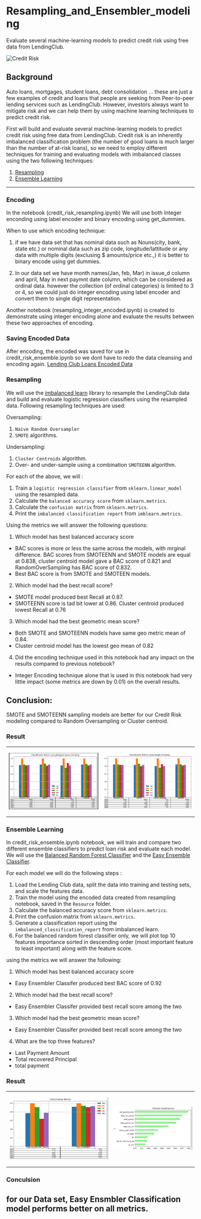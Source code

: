 # Resampling_and_Ensembler_modeling
Evaluate several machine-learning models to predict credit risk using free data from LendingClub.

![Credit Risk](Resources/credit-risk.jpg)

## Background

Auto loans, mortgages, student loans, debt consolidation ... these are just a few examples of credit and loans that people are seeking from Peer-to-peer lending services such as LendingClub. However, investors always want to mitigate risk and we can help them by using machine learning techniques to predict credit risk.

First will build and evaluate several machine-learning models to predict credit risk using free data from LendingClub. Credit risk is an inherently imbalanced classification problem (the number of good loans is much larger than the number of at-risk loans), so we need to employ different techniques for training and evaluating models with imbalanced classes using the two following techniques:

1. [Resampling](#Resampling)
2. [Ensemble Learning](#Ensemble-Learning)

---

### Encoding

In the notebook (credit_risk_resampling.ipynb) We will use both Integer enconding using label encoder and binary encoding using get_dummies. 

When to use which encoding technique: 

1. if we have data set that has nominal data such as Nouns(city, bank, state etc.) or nominal data such as zip code, longitude/lattitude or any data with multiple digits (exclusing $ amounts/price etc.,) it is better to binary encode using get dummies. 

2. In our data set we have month names(Jan, feb, Mar) in issue_d column and april, May in next paymnt date column, which can be considered as ordinal data. however the collection (of ordinal categories) is limited to 3 or 4, so we could just do integer encoding using label encoder and convert them to single digit representation. 

Another notebook (resampling_integer_encoded.ipynb) is created to demonstrate using integer encoding alone and evaluate the results between these two approaches of encoding. 

### Saving Encoded Data

After encoding, the encoded was saved for use in credit_risk_ensemble.ipynb so we dont have to redo the data cleansing and encoding again. 
[Lending Club Loans Encoded Data](Resources/credit_risk_encoded.zip)

### Resampling

We will use the [imbalanced learn](https://imbalanced-learn.readthedocs.io) library to resample the LendingClub data and build and evaluate logistic regression classifiers using the resampled data. Following resampling techniques are used:

Oversampling:
1. `Naive Random Oversampler` 
2. `SMOTE` algorithms.

Undersampling:
1. `Cluster Centroids` algorithm.
2. Over- and under-sample using a combination `SMOTEENN` algorithm.

For each of the above, we will :

1. Train a `logistic regression classifier` from `sklearn.linear_model` using the resampled data.
2. Calculate the `balanced accuracy score` from `sklearn.metrics`.
3. Calculate the `confusion matrix` from `sklearn.metrics`.
4. Print the `imbalanced classification report` from `imblearn.metrics`.

Using the metrics we will answer the following questions:

1. Which model has best balanced accuracy score
* BAC scores is more or less the same across the models, with mrginal difference. BAC scores from SMOTEENN and SMOTE models are equal at 0.838, cluster centroid model gave a BAC score of 0.821 and RandomOverSampling has  BAC score of 0.832. 
* Best BAC score is from SMOTE and SMOTEEN models. 

2. Which model had the best recall score?
* SMOTE model produced best Recall at 0.87. 
* SMOTEENN score is tad bit lower at 0.86. Cluster centroid produced lowest Recall at 0.76

3. Which model had the best geometric mean score?
* Both SMOTE and SMOTEENN models have same geo metric mean of 0.84.
* Cluster centroid model has the lowest geo mean of 0.82

4. Did the encoding technique used in this notebook had any impact on the results compared to previous notebook?
* Integer Encoding technique alone that is used in this notebook had very little impact (some metrics are down by 0.01) on the overall results.
 

## Conclusion:
SMOTE and SMOTEENN sampling models are better for our Credit Risk modeling compared to Random Oversampling  or Cluster centroid. 


### Result

<table> <tr> <td>

![Lending Club Loans Encoded Data](Resources/clf_metric_double_encoded.PNG)
</td>
<td>

![Lending Club Loans Encoded Data](Resources/clf_metric_integer_encoded.PNG)
</tr>
</table>

### Ensemble Learning

In credit_risk_ensemble.ipynb notebook, we will train and compare two different ensemble classifiers to predict loan risk and evaluate each model. We will use the [Balanced Random Forest Classifier](https://imbalanced-learn.readthedocs.io/en/stable/generated/imblearn.ensemble.BalancedRandomForestClassifier.html#imblearn-ensemble-balancedrandomforestclassifier) and the [Easy Ensemble Classifier](https://imbalanced-learn.readthedocs.io/en/stable/generated/imblearn.ensemble.EasyEnsembleClassifier.html#imblearn-ensemble-easyensembleclassifier). 

For each model we will do the following steps :

1. Load the Lending Club data, split the data into training and testing sets, and scale the features data.
2. Train the model using the encoded data created from resampling notebook, saved in the `Resource` folder.
3. Calculate the balanced accuracy score from `sklearn.metrics`.
4. Print the confusion matrix from `sklearn.metrics`.
5. Generate a classification report using the `imbalanced_classification_report` from imbalanced learn.
6. For the balanced random forest classifier only, we will plot top 10 features importance sorted in descending order (most important feature to least important) along with the feature score.

using the metrics we will answer the following:

1. Which model has best balanced accuracy score
* Easy Ensembler Classifer produced best BAC score of 0.92

2. Which model had the best recall score?
* Easy Ensembler Classifer provided best recall score among the two

3. Which model had the best geometric mean score?
* Easy Ensembler Classifer provided best recall score among the two

4. What are the top three features?
* Last Payment Amount
* Total recovered Principal
* total payment

### Result

<table> <tr> <td>

![Lending Club Loans Encoded Data](Resources/ensembler_clf_metrics.PNG)
</td>
<td>

![Lending Club Loans Encoded Data](Resources/feature_importance.PNG)
</tr>
</table>

### Conculsion
for our Data set, Easy Ensmbler Classification model performs better on all metrics. 
---

